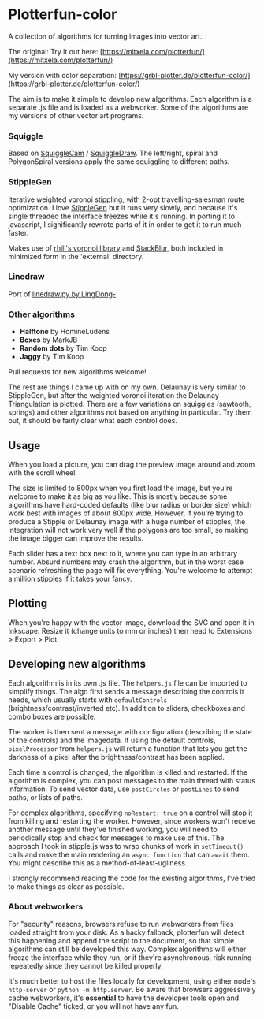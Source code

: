 # Plotterfun-color

A collection of algorithms for turning images into vector art.

The original: Try it out here: [https://mitxela.com/plotterfun/](https://mitxela.com/plotterfun/)

My version with color separation: [https://grbl-plotter.de/plotterfun-color/](https://grbl-plotter.de/plotterfun-color/)

The aim is to make it simple to develop new algorithms. Each algorithm is a separate .js file and is loaded as a webworker. Some of the algorithms are my versions of other vector art programs.

### Squiggle

Based on [SquiggleCam](https://msurguy.github.io/SquiggleCam/) / [SquiggleDraw](https://github.com/gwygonik/SquiggleDraw). The left/right, spiral and PolygonSpiral versions apply the same squiggling to different paths.

### StippleGen

Iterative weighted voronoi stippling, with 2-opt travelling-salesman route optimization. I love [StippleGen](https://github.com/evil-mad/stipplegen) but it runs very slowly, and because it's single threaded the interface freezes while it's running. In porting it to javascript, I significantly rewrote parts of it in order to get it to run much faster.

Makes use of [rhill's voronoi library](https://github.com/gorhill/Javascript-Voronoi) and [StackBlur](https://github.com/flozz/StackBlur), both included in minimized form in the 'external' directory.

### Linedraw

Port of [linedraw.py by LingDong-](https://github.com/LingDong-/linedraw)

### Other algorithms

- __Halftone__ by HomineLudens
- __Boxes__ by MarkJB
- __Random dots__ by Tim Koop
- __Jaggy__ by Tim Koop

Pull requests for new algorithms welcome!

The rest are things I came up with on my own. Delaunay is very similar to StippleGen, but after the weighted voronoi iteration the Delaunay Triangulation is plotted. There are a few variations on squiggles (sawtooth, springs) and other algorithms not based on anything in particular. Try them out, it should be fairly clear what each control does.

## Usage

When you load a picture, you can drag the preview image around and zoom with the scroll wheel.

The size is limited to 800px when you first load the image, but you're welcome to make it as big as you like. This is mostly because some algorithms have hard-coded defaults (like blur radius or border size) which work best with images of about 800px wide. However, if you're trying to produce a Stipple or Delaunay image with a huge number of stipples, the integration will not work very well if the polygons are too small, so making the image bigger can improve the results.

Each slider has a text box next to it, where you can type in an arbitrary number. Absurd numbers may crash the algorithm, but in the worst case scenario refreshing the page will fix everything. You're welcome to attempt a million stipples if it takes your fancy. 

## Plotting

When you're happy with the vector image, download the SVG and open it in Inkscape. Resize it (change units to mm or inches) then head to Extensions > Export > Plot. 

## Developing new algorithms

Each algorithm is in its own .js file. The `helpers.js` file can be imported to simplify things. The algo first sends a message describing the controls it needs, which usually starts with `defaultControls` (brightness/contrast/inverted etc). In addition to sliders, checkboxes and combo boxes are possible.

The worker is then sent a message with configuration (describing the state of the controls) and the imagedata. If using the default controls, `pixelProcessor` from `helpers.js` will return a function that lets you get the darkness of a pixel after the brightness/contrast has been applied.

Each time a control is changed, the algorithm is killed and restarted. If the algorithm is complex, you can post messages to the main thread with status information. To send vector data, use `postCircles` or `postLines` to send paths, or lists of paths.

For complex algorithms, specifying `noRestart: true` on a control will stop it from killing and restarting the worker. However, since workers won't receive another message until they've finished working, you will need to periodically stop and check for messages to make use of this. The approach I took in stipple.js was to wrap chunks of work in `setTimeout()` calls and make the main rendering an `async function` that can `await` them. You might describe this as a method-of-least-ugliness.

I strongly recommend reading the code for the existing algorithms, I've tried to make things as clear as possible.

### About webworkers

For "security" reasons, browsers refuse to run webworkers from files loaded straight from your disk. As a hacky fallback, plotterfun will detect this happening and append the script to the document, so that simple algorithms can still be developed this way. Complex algorithms will either freeze the interface while they run, or if they're asynchronous, risk running repeatedly since they cannot be killed properly.

It's much better to host the files locally for development, using either node's `http-server` or `python -m http.server`. Be aware that browsers aggressively cache webworkers, it's **essential** to have the developer tools open and "Disable Cache" ticked, or you will not have any fun.
